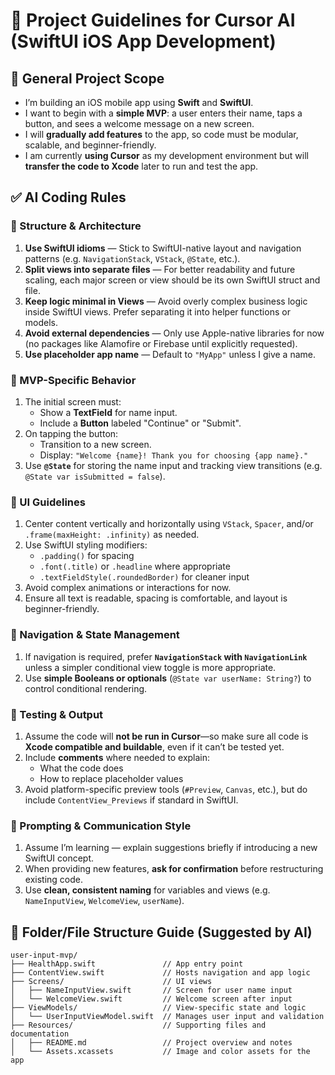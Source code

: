 
# 🧭 Project Guidelines for Cursor AI (SwiftUI iOS App Development)

## 📌 General Project Scope
- I’m building an iOS mobile app using **Swift** and **SwiftUI**.
- I want to begin with a **simple MVP**: a user enters their name, taps a button, and sees a welcome message on a new screen.
- I will **gradually add features** to the app, so code must be modular, scalable, and beginner-friendly.
- I am currently **using Cursor** as my development environment but will **transfer the code to Xcode** later to run and test the app.

## ✅ AI Coding Rules

### 🧱 Structure & Architecture
1. **Use SwiftUI idioms** — Stick to SwiftUI-native layout and navigation patterns (e.g. `NavigationStack`, `VStack`, `@State`, etc.).
2. **Split views into separate files** — For better readability and future scaling, each major screen or view should be its own SwiftUI struct and file.
3. **Keep logic minimal in Views** — Avoid overly complex business logic inside SwiftUI views. Prefer separating it into helper functions or models.
4. **Avoid external dependencies** — Only use Apple-native libraries for now (no packages like Alamofire or Firebase until explicitly requested).
5. **Use placeholder app name** — Default to `"MyApp"` unless I give a name.

### 🎯 MVP-Specific Behavior
1. The initial screen must:
   - Show a **TextField** for name input.
   - Include a **Button** labeled "Continue" or "Submit".
2. On tapping the button:
   - Transition to a new screen.
   - Display: `"Welcome {name}! Thank you for choosing {app name}."`
3. Use **`@State`** for storing the name input and tracking view transitions (e.g. `@State var isSubmitted = false`).

### 📐 UI Guidelines
1. Center content vertically and horizontally using `VStack`, `Spacer`, and/or `.frame(maxHeight: .infinity)` as needed.
2. Use SwiftUI styling modifiers:
   - `.padding()` for spacing
   - `.font(.title)` or `.headline` where appropriate
   - `.textFieldStyle(.roundedBorder)` for cleaner input
3. Avoid complex animations or interactions for now.
4. Ensure all text is readable, spacing is comfortable, and layout is beginner-friendly.

### 🔄 Navigation & State Management
1. If navigation is required, prefer **`NavigationStack` with `NavigationLink`** unless a simpler conditional view toggle is more appropriate.
2. Use **simple Booleans or optionals** (`@State var userName: String?`) to control conditional rendering.

### 🧪 Testing & Output
1. Assume the code will **not be run in Cursor**—so make sure all code is **Xcode compatible and buildable**, even if it can’t be tested yet.
2. Include **comments** where needed to explain:
   - What the code does
   - How to replace placeholder values
3. Avoid platform-specific preview tools (`#Preview`, `Canvas`, etc.), but do include `ContentView_Previews` if standard in SwiftUI.

### 🧠 Prompting & Communication Style
1. Assume I’m learning — explain suggestions briefly if introducing a new SwiftUI concept.
2. When providing new features, **ask for confirmation** before restructuring existing code.
3. Use **clean, consistent naming** for variables and views (e.g. `NameInputView`, `WelcomeView`, `userName`).

## 📂 Folder/File Structure Guide (Suggested by AI)

```
user-input-mvp/
├── HealthApp.swift               // App entry point
├── ContentView.swift             // Hosts navigation and app logic
├── Screens/                      // UI views
│   ├── NameInputView.swift       // Screen for user name input
│   └── WelcomeView.swift         // Welcome screen after input
├── ViewModels/                   // View-specific state and logic
│   └── UserInputViewModel.swift  // Manages user input and validation
├── Resources/                    // Supporting files and documentation
│   ├── README.md                 // Project overview and notes
│   └── Assets.xcassets           // Image and color assets for the app

```
